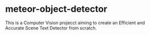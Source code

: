 # meteor-object-detector

This is a Computer Vision projecct aiming to create an Efficient and Accurate Scene Text Detector from scratch.

  



 
 


  

  

 
  


 
 
